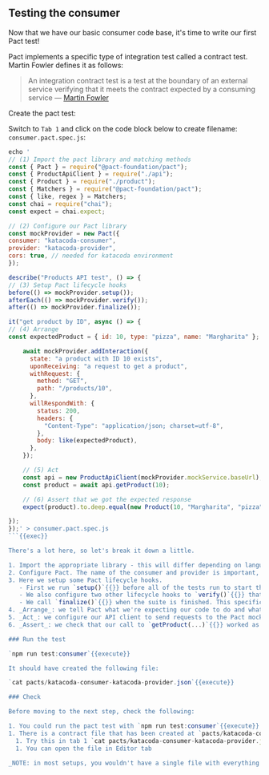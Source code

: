 ## Testing the consumer

Now that we have our basic consumer code base, it's time to write our first Pact test!

Pact implements a specific type of integration test called a contract test. Martin Fowler defines it as follows:

> An integration contract test is a test at the boundary of an external service verifying that it meets the contract expected by a consuming service — [Martin Fowler](https://martinfowler.com/bliki/IntegrationContractTest.html)

Create the pact test:

Switch to `Tab 1` and click on the code block below to create filename: `consumer.pact.spec.js`:

```js
echo '
// (1) Import the pact library and matching methods
const { Pact } = require("@pact-foundation/pact");
const { ProductApiClient } = require("./api");
const { Product } = require("./product");
const { Matchers } = require("@pact-foundation/pact");
const { like, regex } = Matchers;
const chai = require("chai");
const expect = chai.expect;

// (2) Configure our Pact library
const mockProvider = new Pact({
consumer: "katacoda-consumer",
provider: "katacoda-provider",
cors: true, // needed for katacoda environment
});

describe("Products API test", () => {
// (3) Setup Pact lifecycle hooks
before(() => mockProvider.setup());
afterEach(() => mockProvider.verify());
after(() => mockProvider.finalize());

it("get product by ID", async () => {
// (4) Arrange
const expectedProduct = { id: 10, type: "pizza", name: "Margharita" };

    await mockProvider.addInteraction({
      state: "a product with ID 10 exists",
      uponReceiving: "a request to get a product",
      withRequest: {
        method: "GET",
        path: "/products/10",
      },
      willRespondWith: {
        status: 200,
        headers: {
          "Content-Type": "application/json; charset=utf-8",
        },
        body: like(expectedProduct),
      },
    });

    // (5) Act
    const api = new ProductApiClient(mockProvider.mockService.baseUrl);
    const product = await api.getProduct(10);

    // (6) Assert that we got the expected response
    expect(product).to.deep.equal(new Product(10, "Margharita", "pizza"));

});
});' > consumer.pact.spec.js
```{{exec}}

There's a lot here, so let's break it down a little.

1. Import the appropriate library - this will differ depending on language
2. Configure Pact. The name of the consumer and provider is important, as it uniquely identifies the applications in Pactflow
3. Here we setup some Pact lifecycle hooks.
   - First we run `setup()`{{}} before all of the tests run to start the Pact runtime).
   - We also configure two other lifecycle hooks to `verify()`{{}} that the test was successful and write out the pact file
   - We call `finalize()`{{}} when the suite is finished. This specific step will vary depending on which language you use
4. _Arrange_: we tell Pact what we're expecting our code to do and what we expect the provider to return when we do it
5. _Act_: we configure our API client to send requests to the Pact mock service (instead of the real provider) and we execute the call to the API
6. _Assert_: we check that our call to `getProduct(...)`{{}} worked as expected. This should just do what a regular unit test of this method does.

### Run the test

`npm run test:consumer`{{execute}}

It should have created the following file:

`cat pacts/katacoda-consumer-katacoda-provider.json`{{execute}}

### Check

Before moving to the next step, check the following:

1. You could run the pact test with `npm run test:consumer`{{execute}}
1. There is a contract file that has been created at `pacts/katacoda-consumer-katacoda-provider.json`
  1. Try this in tab 1 `cat pacts/katacoda-consumer-katacoda-provider.json | jq .`{{execute}}
  1. You can open the file in Editor tab

_NOTE: in most setups, you wouldn't have a single file with everything in it, but for the purposes of keeping this workshop simple, we have a single test file that does it all._